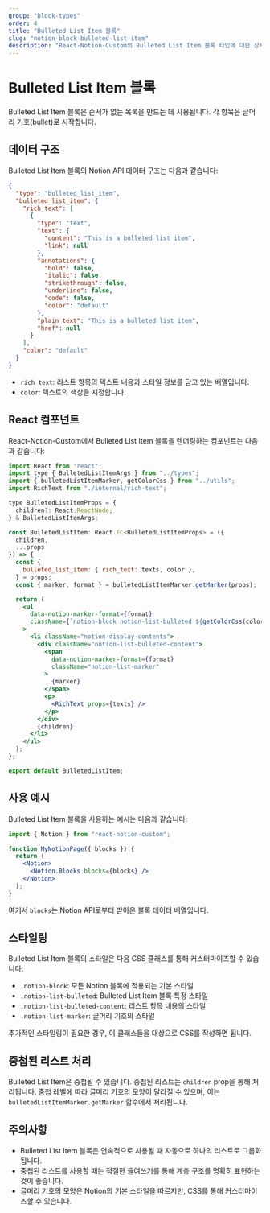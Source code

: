 ```yaml
---
group: "block-types"
order: 4
title: "Bulleted List Item 블록"
slug: "notion-block-bulleted-list-item"
description: "React-Notion-Custom의 Bulleted List Item 블록 타입에 대한 상세 설명입니다."
---
```


# Bulleted List Item 블록

Bulleted List Item 블록은 순서가 없는 목록을 만드는 데 사용됩니다. 각 항목은 글머리 기호(bullet)로 시작합니다.

## 데이터 구조

Bulleted List Item 블록의 Notion API 데이터 구조는 다음과 같습니다:

```json
{
  "type": "bulleted_list_item",
  "bulleted_list_item": {
    "rich_text": [
      {
        "type": "text",
        "text": {
          "content": "This is a bulleted list item",
          "link": null
        },
        "annotations": {
          "bold": false,
          "italic": false,
          "strikethrough": false,
          "underline": false,
          "code": false,
          "color": "default"
        },
        "plain_text": "This is a bulleted list item",
        "href": null
      }
    ],
    "color": "default"
  }
}
```

- `rich_text`: 리스트 항목의 텍스트 내용과 스타일 정보를 담고 있는 배열입니다.
- `color`: 텍스트의 색상을 지정합니다.

## React 컴포넌트

React-Notion-Custom에서 Bulleted List Item 블록을 렌더링하는 컴포넌트는 다음과 같습니다:

```jsx
import React from "react";
import type { BulletedListItemArgs } from "../types";
import { bulletedListItemMarker, getColorCss } from "../utils";
import RichText from "./internal/rich-text";

type BulletedListItemProps = {
  children?: React.ReactNode;
} & BulletedListItemArgs;

const BulletedListItem: React.FC<BulletedListItemProps> = ({
  children,
  ...props
}) => {
  const {
    bulleted_list_item: { rich_text: texts, color },
  } = props;
  const { marker, format } = bulletedListItemMarker.getMarker(props);

  return (
    <ul
      data-notion-marker-format={format}
      className={`notion-block notion-list-bulleted ${getColorCss(color)}`}
    >
      <li className="notion-display-contents">
        <div className="notion-list-bulleted-content">
          <span
            data-notion-marker-format={format}
            className="notion-list-marker"
          >
            {marker}
          </span>
          <p>
            <RichText props={texts} />
          </p>
        </div>
        {children}
      </li>
    </ul>
  );
};

export default BulletedListItem;
```

## 사용 예시

Bulleted List Item 블록을 사용하는 예시는 다음과 같습니다:

```jsx
import { Notion } from "react-notion-custom";

function MyNotionPage({ blocks }) {
  return (
    <Notion>
      <Notion.Blocks blocks={blocks} />
    </Notion>
  );
}
```

여기서 `blocks`는 Notion API로부터 받아온 블록 데이터 배열입니다.

## 스타일링

Bulleted List Item 블록의 스타일은 다음 CSS 클래스를 통해 커스터마이즈할 수 있습니다:

- `.notion-block`: 모든 Notion 블록에 적용되는 기본 스타일
- `.notion-list-bulleted`: Bulleted List Item 블록 특정 스타일
- `.notion-list-bulleted-content`: 리스트 항목 내용의 스타일
- `.notion-list-marker`: 글머리 기호의 스타일

추가적인 스타일링이 필요한 경우, 이 클래스들을 대상으로 CSS를 작성하면 됩니다.

## 중첩된 리스트 처리

Bulleted List Item은 중첩될 수 있습니다. 중첩된 리스트는 `children` prop을 통해 처리됩니다. 중첩 레벨에 따라 글머리 기호의 모양이 달라질 수 있으며, 이는 `bulletedListItemMarker.getMarker` 함수에서 처리됩니다.

## 주의사항

- Bulleted List Item 블록은 연속적으로 사용될 때 자동으로 하나의 리스트로 그룹화됩니다.
- 중첩된 리스트를 사용할 때는 적절한 들여쓰기를 통해 계층 구조를 명확히 표현하는 것이 좋습니다.
- 글머리 기호의 모양은 Notion의 기본 스타일을 따르지만, CSS를 통해 커스터마이즈할 수 있습니다.

